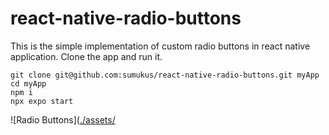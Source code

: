 # react-native-radio-buttons
This is the simple implementation of custom radio buttons in react native application. Clone the app and run it.
```
git clone git@github.com:sumukus/react-native-radio-buttons.git myApp
cd myApp 
npm i
npx expo start
```
![Radio Buttons]([./assets/](https://github.com/sumukus/react-native-radio-buttons/blob/main/assets/custom%20radio%20button%20in%20react%20native.png)
